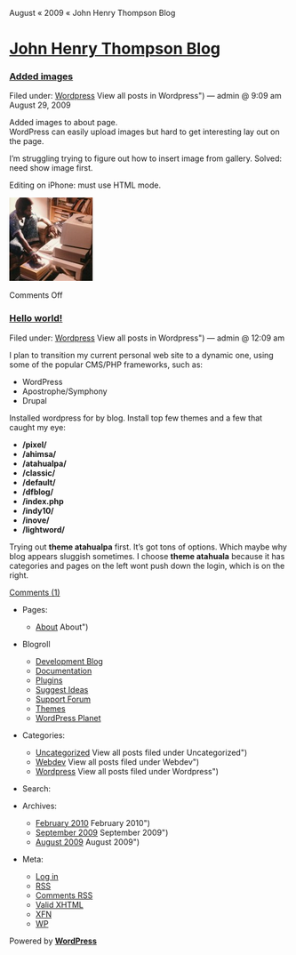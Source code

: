 August « 2009 « John Henry Thompson Blog

# [John Henry Thompson Blog](../../index.md)

### [Added images](29/added-images/index.md)

Filed under: [Wordpress](../../category/wordpress/index.md) View all posts in Wordpress") — admin @ 9:09 am August 29, 2009

Added images to about page.  
WordPress can easily upload images but hard to get interesting lay out on the page.

I’m struggling trying to figure out how to insert image from gallery. Solved: need show image first.

Editing on iPhone: must use HTML mode.

[![83_jt_ibm_pc](../../wp-content/uploads/2009/08/83_jt_ibm_pc-150x150.jpg '83_jt_ibm_pc')](../../about/83_jt_ibm_pc/index.md)

Comments Off

### [Hello world!](29/hello-world/index.md)

Filed under: [Wordpress](../../category/wordpress/index.md) View all posts in Wordpress") — admin @ 12:09 am

I plan to transition my current personal web site to a dynamic one, using some of the popular CMS/PHP frameworks, such as:

- WordPress
- Apostrophe/Symphony
- Drupal

Installed wordpress for by blog. Install top few themes and a few that caught my eye:

- **/pixel/**
- **/ahimsa/**
- **/atahualpa/**
- **/classic/**
- **/default/**
- **/dfblog/**
- **/index.php**
- **/indy10/**
- **/inove/**
- **/lightword/**

Trying out **theme atahualpa** first. It’s got tons of options. Which maybe why blog appears sluggish sometimes. I choose **theme atahuala** because it has categories and pages on the left wont push down the login, which is on the right.

[Comments (1)](29/hello-world/index.html#comments 'Comment on Hello world!')

- Pages:
  - [About](../../about/index.md) About")
- Blogroll
  - [Development Blog](http://wordpress.org/development/)
  - [Documentation](http://codex.wordpress.org/)
  - [Plugins](http://wordpress.org/extend/plugins/)
  - [Suggest Ideas](http://wordpress.org/extend/ideas/)
  - [Support Forum](http://wordpress.org/support/)
  - [Themes](http://wordpress.org/extend/themes/)
  - [WordPress Planet](http://planet.wordpress.org/)
- Categories:
  - [Uncategorized](../../category/uncategorized/index.md) View all posts filed under Uncategorized")
  - [Webdev](../../category/webdev/index.md) View all posts filed under Webdev")
  - [Wordpress](../../category/wordpress/index.md) View all posts filed under Wordpress")
- Search:

- Archives:
  - [February 2010](../../2010/02/index.md) February 2010")
  - [September 2009](../09/index.md) September 2009")
  - [August 2009](index.md) August 2009")
- Meta:
  - [Log in](../../wp-login.php.md)
  - [RSS](../../feed/index.rss 'Syndicate this site using RSS')
  - [Comments RSS](../../comments/feed/index.rss 'The latest comments to all posts in RSS')
  - [Valid XHTML](http://validator.w3.org/check/referer 'This page validates as XHTML 1.0 Transitional')
  - [XFN](http://gmpg.org/xfn/)
  - [WP](http://wordpress.org/ 'Powered by WordPress, state-of-the-art semantic personal publishing platform.')

Powered by [**WordPress**](http://wordpress.org/ 'Powered by WordPress, state-of-the-art semantic personal publishing platform.')
